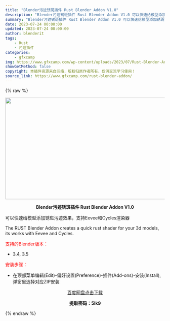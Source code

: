 ```yaml
---
title: "Blender污迹锈斑插件 Rust Blender Addon V1.0"
description: "Blender污迹锈斑插件 Rust Blender Addon V1.0 可以快速给模型添加锈斑污迹效果，支持Eevee和Cycles渲染器 The RUST Blender Addon creat..."
summary: "Blender污迹锈斑插件 Rust Blender Addon V1.0 可以快速给模型添加锈斑污迹效果，支持Eevee和Cycles渲染器 The RUST Blender Addon creat..."
date: 2023-07-24 00:00:00
updated: 2023-07-24 00:00:00
author: blenderit
tags: 
    - Rust
    - 污迹插件
categories:
    - gfxcamp
img: https://www.gfxcamp.com/wp-content/uploads/2023/07/Rust-Blender-Addon.jpg
showGetMethod: false
copyright: 本插件资源来自网络，版权归原作者所有，仅供交流学习使用！
source_link: https://www.gfxcamp.com/rust-blender-addon/
---
```


{% raw %}
<div><p><img decoding="async" class="aligncenter size-full wp-image-113897" src="https://www.gfxcamp.com/wp-content/uploads/2023/07/Rust-Blender-Addon.jpg" data-src="https://www.gfxcamp.com/wp-content/uploads/2023/07/Rust-Blender-Addon.jpg" alt="" width="640" height="320" data-srcset="https://www.gfxcamp.com/wp-content/uploads/2023/07/Rust-Blender-Addon.jpg 640w, https://www.gfxcamp.com/wp-content/uploads/2023/07/Rust-Blender-Addon-150x75.jpg 150w" data-sizes="(max-width: 640px) 100vw, 640px"></p><p style="text-align: center;"><strong>Blender污迹锈斑插件 Rust Blender Addon V1.0</strong></p><p>可以快速给模型添加锈斑污迹效果，支持Eevee和Cycles渲染器</p><p>The RUST Blender Addon creates a quick rust shader for your 3d models, its works with Eevee and Cycles.</p><p style="text-align: left;"><span style="color: #ff0000;">支持的Blender版本：</span></p><ul>
<li style="text-align: left;">3.4, 3.5</li>
</ul><p style="text-align: left;"><span style="color: #ff0000;">安装步骤：</span></p><ul>
<li>在顶部菜单编辑(Edit)-偏好设置(Preference)-插件(Add-ons)-安装(Install),弹窗里选择对应ZIP安装</li>
</ul><p style="text-align: center;"><a class="maxbutton-3 maxbutton maxbutton-baidu" target="_blank" rel="noopener" href="https://pan.baidu.com/s/1HIkeRtUwzY9y_DGaSGNt-Q?pwd=5lk9"><span class="mb-text">百度网盘点击下载</span></a></p><p style="text-align: center;"><strong>提取密码：5lk9</strong></p></div>
<div style="display: none">gfxcamp</div>
{% endraw %}